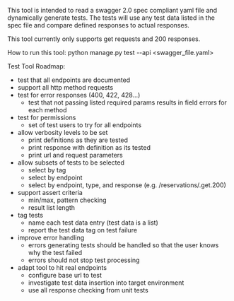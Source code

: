 This tool is intended to read a swagger 2.0 spec compliant yaml file and dynamically generate tests.
The tests will use any test data listed in the spec file and compare defined responses to actual responses.

This tool currently only supports get requests and 200 responses.

How to run this tool:
python manage.py test --api <swagger_file.yaml>

Test Tool Roadmap:
- test that all endpoints are documented
- support all http method requests
- test for error responses (400, 422, 428...) 
  - test that not passing listed required params results in field errors for each method
- test for permissions
  - set of test users to try for all endpoints
- allow verbosity levels to be set
  - print definitions as they are tested
  - print response with definition as its tested
  - print url and request parameters
- allow subsets of tests to be selected
  - select by tag
  - select by endpoint
  - select by endpoint, type, and response (e.g. /reservations/.get.200)
- support assert criteria
  - min/max, pattern checking
  - result list length
- tag tests
  - name each test data entry (test data is a list)
  - report the test data tag on test failure
- improve error handling
  - errors generating tests should be handled so that the user knows why the test failed 
  - errors should not stop test processing
- adapt tool to hit real endpoints
  - configure base url to test
  - investigate test data insertion into target environment
  - use all response checking from unit tests


